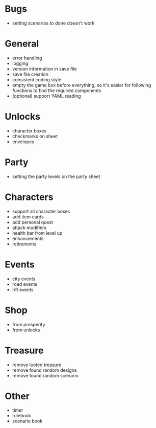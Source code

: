 # Bugs
- setting scenarios to done doesn't work

# General
- error handling
- logging
- version information in save file
- save file creation
- consistent coding style
- empty the game box before everything, so it's easier for following functions to find the required components
- (optional) support YAML reading

# Unlocks
- character boxes
- checkmarks on sheet
- envelopes

# Party
- setting the party levels on the party sheet

# Characters
- support all character boxes
- add item cards
- add personal quest
- attack modifiers
- health bar from level up
- enhancements
- retirements

# Events
- city events
- road events
- rift events

# Shop
- from prosperity
- from unlocks

# Treasure
- remove looted treasure
- remove found random designs
- remove found random scenario

# Other
- timer
- rulebook
- scenario book
